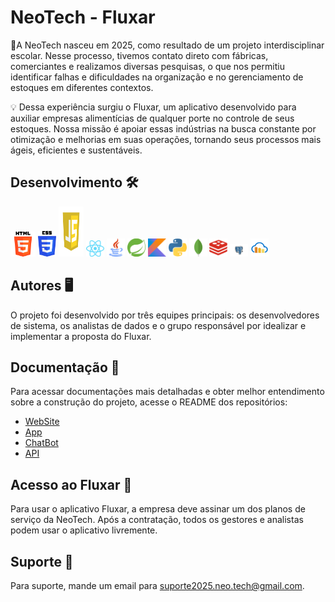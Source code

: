 
# NeoTech - Fluxar

📍A NeoTech nasceu em 2025, como resultado de um projeto interdisciplinar escolar. Nesse processo, tivemos contato direto com fábricas, comerciantes e realizamos diversas pesquisas, o que nos permitiu identificar falhas e dificuldades na organização e no gerenciamento de estoques em diferentes contextos.

💡 Dessa experiência surgiu o Fluxar, um aplicativo desenvolvido para auxiliar empresas alimentícias de qualquer porte no controle de seus estoques. Nossa missão é apoiar essas indústrias na busca constante por otimização e melhorias em suas operações, tornando seus processos mais ágeis, eficientes e sustentáveis.


## Desenvolvimento 🛠️
<p>
  <img src="./images/Html_Icon.png" alt="HTML" width="40"/>
  <img src="./images/CSS_Icon.png" alt="CSS" width="29"/>
  <img src="./images/JS_Icon.png" alt="JS" width="40" height="80"/>
  <img src="./images/React-Icon.png" alt="React" width="29"/>
  <img src="./images/Java_Icon.png" alt="Java" width="29"/>
  <img src="./images/Spring_Boot_Icon.png" alt="Spring Boot" width="29"/>
  <img src="./images/Kotlin_Icon.png" alt="Kotlin" width="29"/>
  <img src="./images/Python_Icon.png" alt="Python" width="29"/>
  <img src="./images/MongoDB_Icon.png" alt="MongoDB" width="29"/>
  <img src="./images/Redis_Icon.png" alt="Redis" width="29"/>
  <img src="./images/PostgreSQL_Icon.png" alt="PostgreSQL" width="29"/>
  <img src="./images/Cloudnary_Icon.png" alt="Cloudnary" width="29"/>
</p>

## Autores 🖥️

O projeto foi desenvolvido por três equipes principais: os desenvolvedores de sistema, os analistas de dados e o grupo responsável por idealizar e implementar a proposta do Fluxar.


## Documentação 📄
Para acessar documentações mais detalhadas e obter melhor entendimento sobre a construção do projeto, acesse o README dos repositórios: 

- [WebSite](https://github.com/Fluxar-NeoTech/WebSite-Fluxar)
- [App](https://github.com/Fluxar-NeoTech/App-Fluxar)
- [ChatBot](https://github.com/Fluxar-NeoTech/ChatBot-Fluxar)
- [API](https://github.com/Fluxar-NeoTech/API-Fluxar)




## Acesso ao Fluxar 🚀

Para usar o aplicativo Fluxar, a empresa deve assinar um dos planos de serviço da NeoTech. Após a contratação, todos os gestores e analistas podem usar o aplicativo livremente.


## Suporte 🤝

Para suporte, mande um email para suporte2025.neo.tech@gmail.com.

